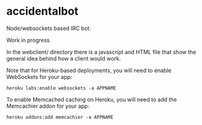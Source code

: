 accidentalbot
=============

Node/websockets based IRC bot.

Work in progress.

In the webclient/ directory there is a javascript and HTML file that
show the general idea behind how a client would work.

Note that for Heroku-based deployments, you will need to enable
WebSockets for your app:

    heroku labs:enable websockets -a APPNAME

To enable Memcached caching on Heroku, you will need to add the
Memcachier addon for your app:

    heroku addons:add memcachier -a APPNAME
